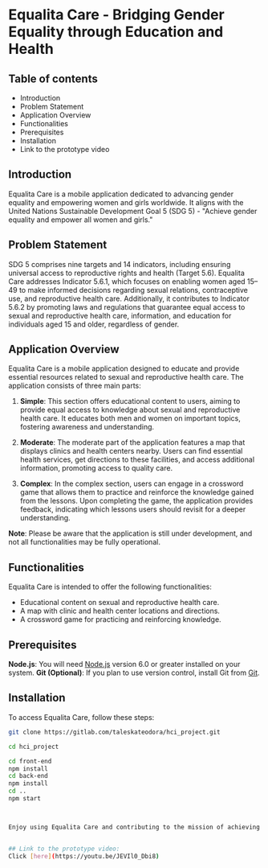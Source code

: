 # Equalita Care - Bridging Gender Equality through Education and Health


## Table of contents
- Introduction
- Problem Statement
- Application Overview
- Functionalities
- Prerequisites
- Installation
- Link to the prototype video

## Introduction

Equalita Care is a mobile application dedicated to advancing gender equality and empowering women and girls worldwide. It aligns with the United Nations Sustainable Development Goal 5 (SDG 5) - "Achieve gender equality and empower all women and girls."

## Problem Statement

SDG 5 comprises nine targets and 14 indicators, including ensuring universal access to reproductive rights and health (Target 5.6). Equalita Care addresses Indicator 5.6.1, which focuses on enabling women aged 15–49 to make informed decisions regarding sexual relations, contraceptive use, and reproductive health care. Additionally, it contributes to Indicator 5.6.2 by promoting laws and regulations that guarantee equal access to sexual and reproductive health care, information, and education for individuals aged 15 and older, regardless of gender.

## Application Overview

Equalita Care is a mobile application designed to educate and provide essential resources related to sexual and reproductive health care. The application consists of three main parts:

1. **Simple**: This section offers educational content to users, aiming to provide equal access to knowledge about sexual and reproductive health care. It educates both men and women on important topics, fostering awareness and understanding.

2. **Moderate**: The moderate part of the application features a map that displays clinics and health centers nearby. Users can find essential health services, get directions to these facilities, and access additional information, promoting access to quality care.

3. **Complex**: In the complex section, users can engage in a crossword game that allows them to practice and reinforce the knowledge gained from the lessons. Upon completing the game, the application provides feedback, indicating which lessons users should revisit for a deeper understanding.

**Note**: Please be aware that the application is still under development, and not all functionalities may be fully operational.

## Functionalities

Equalita Care is intended to offer the following functionalities:

- Educational content on sexual and reproductive health care.
- A map with clinic and health center locations and directions.
- A crossword game for practicing and reinforcing knowledge.

## Prerequisites
**Node.js**: You will need [Node.js](https://nodejs.org/en/) version 6.0 or greater installed on your system.
**Git (Optional)**: If you plan to use version control, install Git from [Git](https://git-scm.com/downloads).

## Installation

To access Equalita Care, follow these steps:

   ```bash
   git clone https://gitlab.com/taleskateodora/hci_project.git

   cd hci_project

   cd front-end
   npm install 
   cd back-end
   npm install
   cd ..
   npm start



Enjoy using Equalita Care and contributing to the mission of achieving gender equality and empowering women and girls globally!


## Link to the prototype video:
Click [here](https://youtu.be/JEVIl0_Dbi8)
